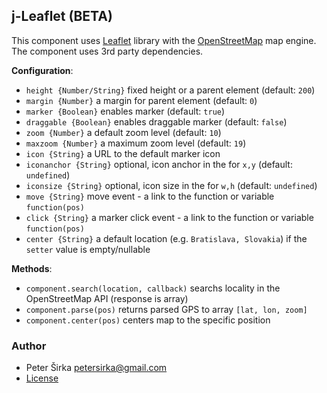 ## j-Leaflet (BETA)

This component uses [Leaflet](https://leafletjs.com/) library with the [OpenStreetMap](https://www.openstreetmap.org/) map engine. The component uses 3rd party dependencies.

__Configuration__:

- `height {Number/String}` fixed height or a parent element (default: `200`)
- `margin {Number}` a margin for parent element (default: `0`)
- `marker {Boolean}` enables marker (default: `true`)
- `draggable {Boolean}` enables draggable marker (default: `false`)
- `zoom {Number}` a default zoom level (default: `10`)
- `maxzoom {Number}` a maximum zoom level (default: `19`)
- `icon {String}` a URL to the default marker icon
- `iconanchor {String}` optional, icon anchor in the for `x,y` (default: `undefined`)
- `iconsize {String}` optional, icon size in the for `w,h` (default: `undefined`)
- `move {String}` move event - a link to the function or variable `function(pos)`
- `click {String}` a marker click event - a link to the function or variable `function(pos)`
- `center {String}` a default location (e.g. `Bratislava, Slovakia`) if the `setter` value is empty/nullable

__Methods__:

- `component.search(location, callback)` searchs locality in the OpenStreetMap API (response is array)
- `component.parse(pos)` returns parsed GPS to array `[lat, lon, zoom]`
- `component.center(pos)` centers map to the specific position

### Author

- Peter Širka <petersirka@gmail.com>
- [License](https://www.totaljs.com/license/)